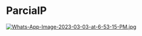 # ParcialP
[![Whats-App-Image-2023-03-03-at-6-53-15-PM.jpg](https://i.postimg.cc/wvFDjT9z/Whats-App-Image-2023-03-03-at-6-53-15-PM.jpg)](https://postimg.cc/LYYJySqQ)
